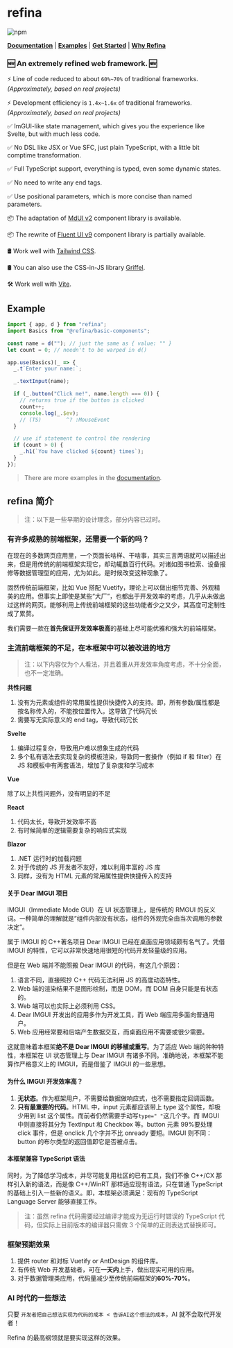 # refina

![npm](https://img.shields.io/npm/v/refina?label=core&color=green)

[**Documentation**](https://refina.vercel.app/) |
[**Examples**](https://gallery.refina.vercel.app/) |
[**Get Started**](https://refina.vercel.app/guide/introduction.html) |
[**Why Refina**](https://refina.vercel.app/guide/why.html)

### 🆕 An extremely **refined** web framework. 🆕

⚡ Line of code reduced to about `60%~70%` of traditional frameworks. _(Approximately, based on real projects)_

⚡ Development efficiency is `1.4x~1.6x` of traditional frameworks. _(Approximately, based on real projects)_

✅ ImGUI-like state management, which gives you the experience like Svelte, but with much less code.

✅ No DSL like JSX or Vue SFC, just plain TypeScript, with a little bit comptime transformation.

✅ Full TypeScript support, everything is typed, even some dynamic states.

✅ No need to write any end tags.

✅ Use positional parameters, which is more concise than named parameters.

📦 The adaptation of [MdUI v2](https://github.com/zdhxiong/mdui) component library is available.

📦 The rewrite of [Fluent UI v9](https://react.fluentui.dev/) component library is partially available.

🛢️ Work well with [Tailwind CSS](https://tailwindcss.com/).

🛢️ You can also use the CSS-in-JS library [Griffel](https://griffel.js.org/).

🛠️ Work well with [Vite](https://vitejs.dev/).

## Example

```typescript
import { app, d } from "refina";
import Basics from "@refina/basic-components";

const name = d(""); // just the same as { value: "" }
let count = 0; // needn't to be warped in d()

app.use(Basics)(_ => {
  _.t`Enter your name:`;

  _.textInput(name);

  if (_.button("Click me!", name.length === 0)) {
    // returns true if the button is clicked
    count++;
    console.log(_.$ev);
    // (TS)        ^? :MouseEvent
  }

  // use if statement to control the rendering
  if (count > 0) {
    _.h1(`You have clicked ${count} times`);
  }
});
```

> There are more examples in the [documentation](https://refina.vercel.app/).

## refina 简介

> 注：以下是一些早期的设计理念，部分内容已过时。

### 有许多成熟的前端框架，还需要一个新的吗？

在现在的多数网页应用里，一个页面长啥样、干啥事，其实三言两语就可以描述出来，但是用传统的前端框架实现它，却动辄数百行代码。对诸如图书检索、设备报修等数据管理型的应用，尤为如此。是时候改变这种现象了。

固然传统前端框架，比如 Vue 搭配 Vuetify，理论上可以做出细节完善、外观精美的应用。但事实上即使是某些“大厂”，也都出于开发效率的考虑，几乎从未做出过这样的网页。能够利用上传统前端框架的这些功能者少之又少，其高度可定制性成了累赘。

我们需要一款在**首先保证开发效率极高**的基础上尽可能优雅和强大的前端框架。

### 主流前端框架的不足，在本框架中可以被改进的地方

> 注：以下内容仅为个人看法，并且着重从开发效率角度考虑，不十分全面，也不一定准确。

**共性问题**

1. 没有为元素或组件的常用属性提供快捷传入的支持。即，所有参数/属性都是按名称传入的，不能按位置传入。这导致了代码冗长
2. 需要写无实际意义的 end tag，导致代码冗长

**Svelte**

1. 编译过程复杂，导致用户难以想象生成的代码
2. 多个私有语法去实现复杂的模板渲染，导致同一套操作（例如 if 和 filter）在 JS 和模板中有两套语法，增加了复杂度和学习成本

**Vue**

除了以上共性问题外，没有明显的不足

**React**

1. 代码太长，导致开发效率不高
2. 有时候简单的逻辑需要复杂的响应式实现

**Blazor**

1. .NET 运行时的加载问题
2. 对于传统的 JS 开发者不友好，难以利用丰富的 JS 库
3. 同样，没有为 HTML 元素的常用属性提供快捷传入的支持

#### 关于 Dear IMGUI 项目

IMGUI（Immediate Mode GUI）在 UI 状态管理上，是传统的 RMGUI 的反义词。一种简单的理解就是“组件内部没有状态，组件的外观完全由当次调用的参数决定”。

属于 IMGUI 的 C++著名项目 Dear IMGUI 已经在桌面应用领域颇有名气了。凭借 IMGUI 的特性，它可以非常快速地用很短的代码开发轻量级的应用。

但是在 Web 端并不能照搬 Dear IMGUI 的代码，有这几个原因：

1. 语言不同，直接照抄 C++ 代码无法利用 JS 的高度动态特性。
2. Web 端的渲染结果不是图形绘制，而是 DOM，而 DOM 自身只能是有状态的。
3. Web 端可以也实际上必须利用 CSS。
4. Dear IMGUI 开发出的应用多作为开发工具，而 Web 端应用多面向普通用户。
5. Web 应用经常要和后端产生数据交互，而桌面应用不需要或很少需要。

这就意味着本框架**绝不是 Dear IMGUI 的移植或重写**。为了适应 Web 端的种种特性，本框架在 UI 状态管理上与 Dear IMGUI 有诸多不同。准确地说，本框架不能算作严格意义上的 IMGUI，而是借鉴了 IMGUI 的一些思想。

#### 为什么 IMGUI 开发效率高？

1. **无状态**。作为框架用户，不需要给数据做响应式，也不需要指定回调函数。
2. **只有最重要的代码**。HTML 中，input 元素都应该带上 type 这个属性，却极少用到 list 这个属性。而前者仍然需要手动写`type=" "`这几个字。而 IMGUI 中则直接将其分为 TextInput 和 Checkbox 等。button 元素 99%要处理 click 事件，但是 onclick 几个字并不比 onready 要短。IMGUI 则不同：button 的布尔类型的返回值即它是否被点击。

#### 本框架兼容 TypeScript 语法

同时，为了降低学习成本，并尽可能复用社区的已有工具，我们不像 C++/CX 那样引入新的语法，而是像 C++/WinRT 那样适应现有语法，只在普通 TypeScript 的基础上引入一些新的语义。即，本框架必须满足：现有的 TypeScript Language Server 能够直接工作。

> 注：虽然 refina 代码需要经过编译才能成为无运行时错误的 TypeScript 代码，但实际上目前版本的编译器只需做 3 个简单的正则表达式替换即可。

### 框架预期效果

1. 提供 router 和对标 Vuetify or AntDesign 的组件库。
2. 有传统 Web 开发基础者，可在**一天内**上手，做出现实可用的应用。
3. 对于数据管理类应用，代码量减少至传统前端框架的**60%-70%**。

### AI 时代的一些想法

只要 `开发者把自己想法实现为代码的成本 < 告诉AI这个想法的成本`，AI 就不会取代开发者！

Refina 的最高纲领就是要实现这样的效果。
